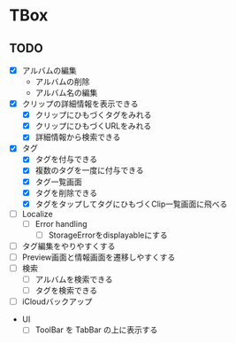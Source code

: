 # TBox

## TODO

- [x] アルバムの編集
  - アルバムの削除
  - アルバム名の編集
- [x] クリップの詳細情報を表示できる
  - [x] クリップにひもづくタグをみれる
  - [x] クリップにひもづくURLをみれる
  - [x] 詳細情報から検索できる
- [x] タグ
  - [x] タグを付与できる
  - [x] 複数のタグを一度に付与できる
  - [x] タグ一覧画面
  - [x] タグを削除できる
  - [x] タグをタップしてタグにひもづくClip一覧画面に飛べる
- [ ] Localize
  - [ ] Error handling
    - [ ] StorageErrorをdisplayableにする
- [ ] タグ編集をやりやすくする
- [ ] Preview画面と情報画面を遷移しやすくする
- [ ] 検索
  - [ ] アルバムを検索できる
  - [ ] タグを検索できる
- [ ] iCloudバックアップ
- UI
  - [ ] ToolBar を TabBar の上に表示する
